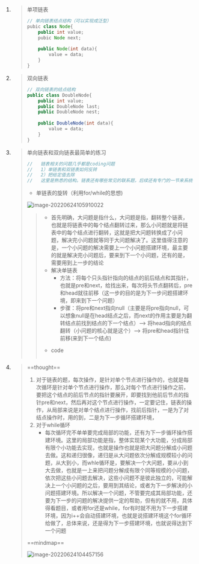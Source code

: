 1. > 单项链表
   >
   > ```java
   > // 单向链表结点结构（可以实现成泛型）
   > pubic class Node{
   >     public int value;
   >     pubic Node next;
   >     
   >     public Node(int data){
   >         value = data;
   >     }
   > }
   > 
   > 
   > ```

2. > 双向链表
   >
   > ```java
   > // 双向链表的结点结构
   > public class DoubleNode{
   >     public int value;
   >     public DoubleNode last;
   >     public DoubleNode nest;
   >     
   >     public DoubleNode(int data){
   >         value = data;
   >     }
   > }
   > ```

3. > 单向链表和双向链表最简单的练习
   >
   > ```java
   > //   链表相关的问题几乎都是coding问题
   > //   1）单链表和双链表如何反转
   > //   2）把给定值去除
   > //   这里是熟悉的结构。链表还有哪些常见的联系题，后续还有专门的一节来系统学习
   > ```
   >
   > * 单链表的旋转（利用for/while的思想)
   >
   > ![image-20220624105910022](https://dawn1314.oss-cn-beijing.aliyuncs.com/202206241059055.png)
   >
   > > + 首先明确，大问题是指什么，大问题是指，翻转整个链表，也就是将链表中的每个结点翻转过来，那么小问题就是将链表中的每个结点进行翻转，这就是把大问题转换成了小问题，解决完小问题就等同于大问题解决了。这里值得注意的是，一个小问题的解决需要上一个小问题搭建环境，最主要的就是解决完小问题后，要来到下一个小问题，还有的是，需要用到上一步的结论
   > > + 解决单链表
   > >   * 方法：将每个只头指针指向的结点的前后结点和其指针，也就是pre和next，给找出来，每次将头节点翻转后，pre和head就往前移（这一步的目的是为下一步问题搭建环境，即来到下一个问题）
   > >   * 步骤：将pre和next指向null（主要是将pre指向null，可以想象null是在head结点之后，而next的作用主要是为翻转结点前找到结点的下一个结点）——> 将head指向的结点翻转（小问题的核心就是这个）——> 将pre和head指针往前移(来到下一个结点) 
   > >
   > > * code
   > >
   > >   ```java
   > >   
   > >   ```
   > >
   > >   
   >
   > 

4. >  ==thought==
   >
   > 1. 对于链表的题，每次操作，是针对单个节点进行操作的，也就是每次循环是针对单个节点进行操作，那么对每个节点进行操作之前，要把这个结点的前后节点的指针要展开，即要找到他前后节点的指针pre和next，然后再对这个节点进行操作，一定要记住，链表的操作，从局部来说是对单个结点进行操作，找前后指针，一是为了对结点操作时，用的到，二是为下一步循环搭建环境，
   > 2. 对于while循环
   >    + 每次循环完不单单要完成局部的功能，还有为下一步循环操作搭建环境。这里的局部功能是指，整体实现某个大功能，分成局部有限个小功能去实现，也就是操作也就是把大问题分解成小问题去做。这和递归很像，递归是从大问题依次分解成规模较小的问题，从大到小，而whle循环是，要解决一个大问题，要从小到大去做，也就是一上来把问题分解成有限个同等规模的小问题，依次把这些小问题去解决，这些小问题不是彼此独立的，可能解决上一个小问题的之后，要用到其结论，或者为下一步解决的小问题搭建环境。所以解决一个问题，不管要完成其局部功能，还要为下一步的问题的解决提供一定的帮助，但有的就不用，具体得看题目，或者用for还是while，for有时就不用为下一步搭建环境，因为i++会自动搭建环境，也就是说搭建环境这个for循环给做了，总体来说，还是得为下一步搭建环境，也就说得达到下一个问题
   >
   > ==mindmap==
   >
   > ![image-20220624104457156](https://dawn1314.oss-cn-beijing.aliyuncs.com/202206241044213.png)



